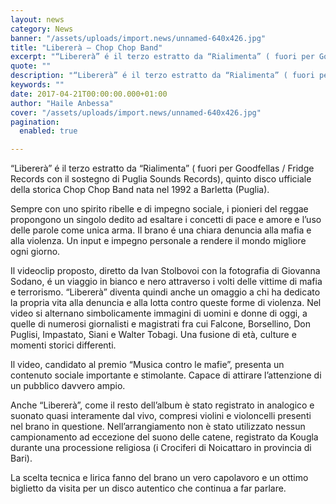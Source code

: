 ```yaml
---
layout: news
category: News
banner: "/assets/uploads/import.news/unnamed-640x426.jpg"
title: "Libererà – Chop Chop Band"
excerpt: "“Libererà” é il terzo estratto da “Rialimenta” ( fuori per Goodfellas / Fridge Records con il sostegno di Puglia Sounds Records), quinto disco ufficiale della storica Chop Chop Band nata nel 1992 a Barletta (Puglia). Sempre con uno spirito ribelle e di impegno sociale, i pionieri del reggae propongono un singolo dedito ad esaltare i [&hellip"
quote: ""
description: "“Libererà” é il terzo estratto da “Rialimenta” ( fuori per Goodfellas / Fridge Records con il sostegno di Puglia Sounds Records), quinto disco ufficiale della storica Chop Chop Band nata nel 1992 a Barletta (Puglia). Sempre con uno spirito ribelle e di impegno sociale, i pionieri del reggae propongono un singolo dedito ad esaltare i [&hellip"
keywords: ""
date: 2017-04-21T00:00:00.000+01:00
author: "Haile Anbessa"
cover: "/assets/uploads/import.news/unnamed-640x426.jpg"
pagination:
  enabled: true

---
```


“Libererà” é il terzo estratto da “Rialimenta” ( fuori per Goodfellas / Fridge Records con il sostegno di Puglia Sounds Records), quinto disco ufficiale della storica Chop Chop Band nata nel 1992 a Barletta (Puglia).

Sempre con uno spirito ribelle e di impegno sociale, i pionieri del reggae propongono un singolo dedito ad esaltare i concetti di pace e amore e l’uso delle parole come unica arma. Il brano é una chiara denuncia alla mafia e alla violenza. Un input e impegno personale a rendere il mondo migliore ogni giorno.

Il videoclip proposto, diretto da Ivan Stolbovoi con la fotografia di Giovanna Sodano, é un viaggio in bianco e nero attraverso i volti delle vittime di mafia e terrorismo. “Libererà” diventa quindi anche un omaggio a chi ha dedicato la propria vita alla denuncia e alla lotta contro queste forme di violenza. Nel video si alternano simbolicamente immagini di uomini e donne di oggi, a quelle di numerosi giornalisti e magistrati fra cui Falcone, Borsellino, Don Puglisi, Impastato, Siani e Walter Tobagi. Una fusione di età, culture e momenti storici differenti.

Il video, candidato al premio “Musica contro le mafie”, presenta un contenuto sociale importante e stimolante. Capace di attirare l’attenzione di un pubblico davvero ampio.

Anche “Libererà”, come il resto dell’album è stato registrato in analogico e suonato quasi interamente dal vivo, compresi violini e violoncelli presenti nel brano in questione. Nell’arrangiamento non è stato utilizzato nessun campionamento ad eccezione del suono delle catene, registrato da Kougla durante una processione religiosa (i Crociferi di Noicattaro in provincia di Bari).

La scelta tecnica e lirica fanno del brano un vero capolavoro e un ottimo biglietto da visita per un disco autentico che continua a far parlare.